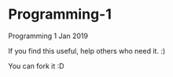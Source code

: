 # Programming-1
Programming 1 Jan 2019

If you find this useful, help others who need it. :)

You can fork it :D
